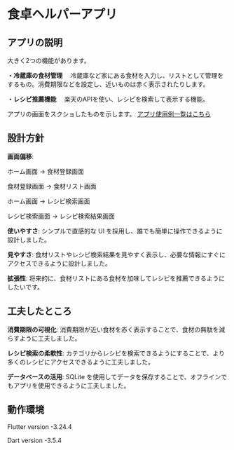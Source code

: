 # 食卓ヘルパーアプリ

## アプリの説明
大きく2つの機能があります。

**・冷蔵庫の食材管理**
　冷蔵庫など家にある食材を入力し、リストとして管理をするもの。消費期限などを設定し、近いものは赤く表示されたりします。

**・レシピ推薦機能**
　楽天のAPIを使い、レシピを検索して表示する機能。


アプリの画面をスクショしたものを示します。
[アプリ使用例一覧はこちら](./photo.md)

 

## 設計方針 
**画面偏移**:

ホーム画面 -> 食材登録画面

食材登録画面 -> 食材リスト画面

ホーム画面 -> レシピ検索画面

レシピ検索画面 -> レシピ検索結果画面

**使いやすさ**: シンプルで直感的な UI を採用し、誰でも簡単に操作できるように設計しました。

**見やすさ**: 食材リストやレシピ検索結果を見やすく表示し、必要な情報にすぐにアクセスできるように設計しました。

**拡張性**: 将来的に、食材リストにある食材を加味してレシピを推薦できるようにしたいです。

## 工夫したところ

**消費期限の可視化**: 消費期限が近い食材を赤く表示することで、食材の無駄を減らすように工夫しました。

**レシピ検索の柔軟性**: カテゴリからレシピを検索できるようにすることで、より多くのレシピにアクセスできるように工夫しました。

**データベースの活用**: SQLite を使用してデータを保存することで、オフラインでもアプリを使用できるように工夫しました。


## 動作環境

Flutter version -3.24.4 

Dart version -3.5.4 
